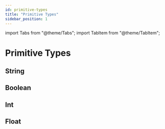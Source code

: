 ```yaml
---
id: primitive-types
title: "Primitive Types"
sidebar_position: 1
---
```


import Tabs from "@theme/Tabs";
import TabItem from "@theme/TabItem";

# Primitive Types


## String

## Boolean

## Int

## Float


